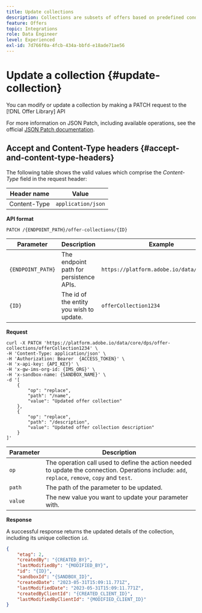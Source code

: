 ```yaml
---
title: Update collections
description: Collections are subsets of offers based on predefined conditions defined by a marketer, such as category of the offer.
feature: Offers
topic: Integrations
role: Data Engineer
level: Experienced
exl-id: 7d766f0a-4fcb-434a-bbfd-e18ade71ae56
---
```

# Update a collection {#update-collection}

You can modify or update a collection by making a PATCH request to the [!DNL Offer Library] API

For more information on JSON Patch, including available operations, see the official [JSON Patch documentation](https://jsonpatch.com/).

## Accept and Content-Type headers {#accept-and-content-type-headers}

The following table shows the valid values which comprise the *Content-Type* field in the request header:

| Header name | Value |
| ----------- | ----- |
| Content-Type | `application/json` |

**API format**

```http
PATCH /{ENDPOINT_PATH}/offer-collections/{ID}
```

| Parameter | Description | Example |
| --------- | ----------- | ------- |
| `{ENDPOINT_PATH}` | The endpoint path for persistence APIs. | `https://platform.adobe.io/data/core/dps` |
| `{ID}` | The id of the entity you wish to update. | `offerCollection1234` |

**Request**

```shell
curl -X PATCH 'https://platform.adobe.io/data/core/dps/offer-collections/offerCollection1234' \
-H 'Content-Type: application/json' \
-H 'Authorization: Bearer  {ACCESS_TOKEN}' \
-H 'x-api-key: {API_KEY}' \
-H 'x-gw-ims-org-id: {IMS_ORG}' \
-H 'x-sandbox-name: {SANDBOX_NAME}' \
-d '[
    {
        "op": "replace",
        "path": "/name",
        "value": "Updated offer collection"
    },
    {
        "op": "replace",
        "path": "/description",
        "value": "Updated offer collection description"
    }
]'
```

| Parameter | Description |
| --------- | ----------- |
| `op` | The operation call used to define the action needed to update the connection. Operations include: `add`, `replace`, `remove`, `copy` and `test`. |
| `path` | The path of the parameter to be updated. |
| `value` | The new value you want to update your parameter with. |

**Response**

A successful response returns the updated details of the collection, including its unique collection `id`.

```json
{
    "etag": 2,
    "createdBy": "{CREATED_BY}",
    "lastModifiedBy": "{MODIFIED_BY}",
    "id": "{ID}",
    "sandboxId": "{SANDBOX_ID}",
    "createdDate": "2023-05-31T15:09:11.771Z",
    "lastModifiedDate": "2023-05-31T15:09:11.771Z",
    "createdByClientId": "{CREATED_CLIENT_ID}",
    "lastModifiedByClientId": "{MODIFIED_CLIENT_ID}"
}
```
